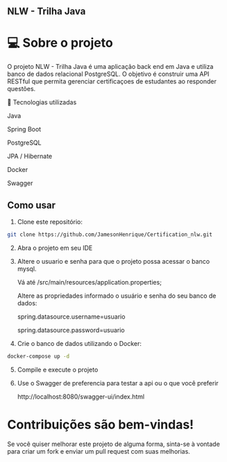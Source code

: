## NLW - Trilha Java

# 💻 Sobre o projeto

O projeto NLW - Trilha Java é uma aplicação back end em Java e utiliza banco de dados relacional PostgreSQL. O objetivo é construir uma API RESTful que permita gerenciar certificaçoes de estudantes ao responder questões.



🔧 Tecnologias utilizadas

Java 

Spring Boot

PostgreSQL

JPA / Hibernate

Docker

Swagger

## Como usar

1. Clone este repositório:

```bash
git clone https://github.com/JamesonHenrique/Certification_nlw.git
```

2. Abra o projeto em seu IDE
   
3. Altere o usuario e senha para que o projeto possa acessar o banco mysql.

      Vá até /src/main/resources/application.properties;

      Altere as propriedades informado o usuário e senha do seu banco de dados:
   

      spring.datasource.username=usuario

      spring.datasource.password=usuario
4. Crie o banco de dados utilizando o Docker:
```bash
docker-compose up -d
```

5. Compile e execute o projeto

6. Use o Swagger de preferencia para testar a api ou o que você preferir
   
      http://localhost:8080/swagger-ui/index.html
# Contribuições são bem-vindas! 

Se você quiser melhorar este projeto de alguma forma, sinta-se à vontade para criar um fork e enviar um pull request com suas melhorias.
